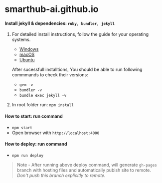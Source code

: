 # smarthub-ai.github.io

#### Install jekyll & dependencies:  `ruby, bundler, jekyll`

1. For detailed install instructions, follow the guide for your operating systems.
    - [Windows](https://jekyllrb.com/docs/installation/windows/)
    - [macOS](https://jekyllrb.com/docs/installation/macos/)
    - [Ubuntu](https://jekyllrb.com/docs/installation/ubuntu/)
    
    After sucessfull installtions, You should be able to run following commmands to check their versions:
    - `gem -v`
    - `bundler -v`
    - `bundle exec jekyll -v`

2. In root folder run: `npm install`

#### How to start: run command

- `npm start`
- Open browser with `http://localhost:4000`


#### How to deploy: run command

- `npm run deploy`


> Note - After running above deploy command, will generate `gh-pages` branch with hosting files and automatically pubish site to remote.
*Don't push this branch explicitly to remote.*
